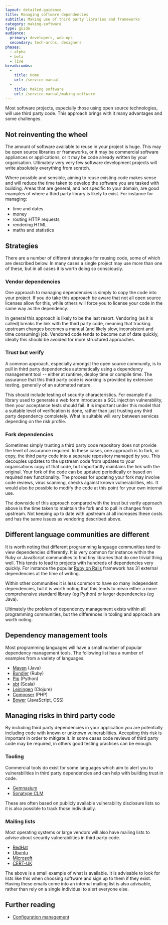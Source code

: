 ```yaml
---
layout: detailed-guidance
title: Managing software dependencies
subtitle: Making use of third party libraries and frameworks
category: making-software
type: guide
audience:
  primary: developers, web-ops
  secondary: tech-archs, designers
phases:
  - alpha
  - beta
  - live
breadcrumbs:
  -
    title: Home
    url: /service-manual
  -
    title: Making software
    url: /service-manual/making-software
---
```


Most software projects, especially those using open source technologies, will
use third party code. This approach brings with it many advantages and some
challenges.

## Not reinventing the wheel

The amount of software available to reuse in your project is huge. This may be open
source libraries or frameworks, or it may be commercial software appliances or
applications, or it may be code already written by your organisation. Ultimately very
very few software development projects will write absolutely everything from scratch.

Where possible and sensible, aiming to reuse existing code makes sense and will
reduce the time taken to develop the software you are tasked with building. Areas
that are general, and not specific to your domain, are good examples of where a
third party library is likely to exist. For instance for managing:

* time and dates
* money
* routing HTTP requests
* rendering HTML
* maths and statistics

## Strategies

There are a number of different strategies for reusing code, some of which are
described below. In many cases a single project may use more than one of these, but
in all cases it is worth doing so consciously.

### Vendor dependencies

One approach to managing dependencies is simply to copy the code into your project.
If you do take this approach be aware that not all open source licenses allow for this,
while others will force you to license your code in the same way as the dependency.

In general this approach is likely to be the last resort. Vendoring (as it is called)
breaks the link with the third party code, meaning that tracking upstream changes becomes
a manual (and likely slow, inconsistent and time consuming) job. Vendored code
tends to become out of date quickly, ideally this should be avoided for more
structured approaches.

### Trust but verify

A common approach, especially amongst the open source community, is to pull in
third party dependencies automatically using a dependency management tool
-- either at runtime, deploy time or compile time. The assurance that this third
party code is working is provided by extensive testing, generally of an automated
nature.

This should include testing of security characteristics. For example if a library
used to generate a web form introduces a SQL injection vulnerability, then your acceptance
tests should fail. It is important under this model that a suitable level of verification
is done, rather than just trusting any third party dependency completely. What is
suitable will vary between services depending on the risk profile.

### Fork dependencies

Sometimes simply trusting a third party code repository does not provide the level
of assurance required. In these cases, one approach is to fork, or copy, the third
party code into a separate repository managed by you. This decouples updates
to the upstream code from updates to your organisations copy of that code, but importantly
maintains the link with the original. Your fork of the code can be updated
periodically or based on required new functionality. The process for updating
your fork may involve code reviews, virus scanning, checks against known vulnerabilities,
etc. It would also be possible to modify the code at this point for your own internal
use.

The downside of this approach compared with the trust but verify approach above is
the time taken to maintain the fork and to pull in changes from upstream. Not
keeping up to date with upstream at all increases these costs and has the same issues
as vendoring described above.

## Different language communities are different

It is worth noting that different programming language communities tend to view
dependencies differently. It is very common for instance within the Ruby or JavaScript
communities to find tiny libraries that do one trivial thing well. This tends to lead
to projects with hundreds of dependencies very quickly. For instance the popular
[Ruby on Rails](http://rubyonrails.org/) framework has 31 external dependencies at
the time of writing.

Within other communities it is less common to have so many independent dependencies,
but it is worth noting that this tends to mean either a more comprehensive
standard library (eg Python) or larger dependencies (eg Java).

Ultimately the problem of dependency management exists within all programming
communities, but the differences in tooling and approach are worth noting.

## Dependency management tools

Most programming languages will have a small number of popular dependency management
tools. The following list has a number of examples from a variety of languages.

* [Maven](http://maven.apache.org/) (Java)
* [Bundler](http://bundler.io/) (Ruby)
* [Pip](https://pypi.python.org/pypi/pip) (Python)
* [sbt](http://www.scala-sbt.org/) (Scala)
* [Leiningen](http://leiningen.org/) (Clojure)
* [Composer](https://getcomposer.org/) (PHP)
* [Bower](http://bower.io/) (JavaScript, CSS)

## Managing risks in third party code

By including third party dependencies in your application you are potentially including
code with known or unknown vulnerabilities. Accepting this risk is important in
order to mitigate it. In some cases code reviews of third party code may be required,
in others good testing practices can be enough.

### Tooling

Commercial tools do exist for some languages which aim to alert you to vulnerabilities
in third party dependencies and can help with building trust in code.

* [Gemnasium](https://gemnasium.com/)
* [Sonatype CLM](http://www.sonatype.com/clm/overview)

These are often based on publicly available vulnerability disclosure lists so it is
also possible to track those individually.

### Mailing lists

Most operating systems or large vendors will also have mailing lists to advise
about security vulnerabilities in third party code.

* [RedHat](https://access.redhat.com/site/security/updates/advisory/)
* [Ubuntu](https://lists.ubuntu.com/mailman/listinfo/ubuntu-security-announce)
* [Microsoft](http://technet.microsoft.com/en-us/security/dd252948.aspx)
* [CERT-UK](https://www.cert.gov.uk/register-for-alerts/)

The above is a small example of what is available. It is advisable to look for
lists like this when choosing software and sign up to them if they exist.
Having these emails come into an internal mailing list is also advisable,
rather than rely on a single individual to alert everyone else.

## Further reading

* [Configuration management](/service-manual/making-software/configuration-management)
